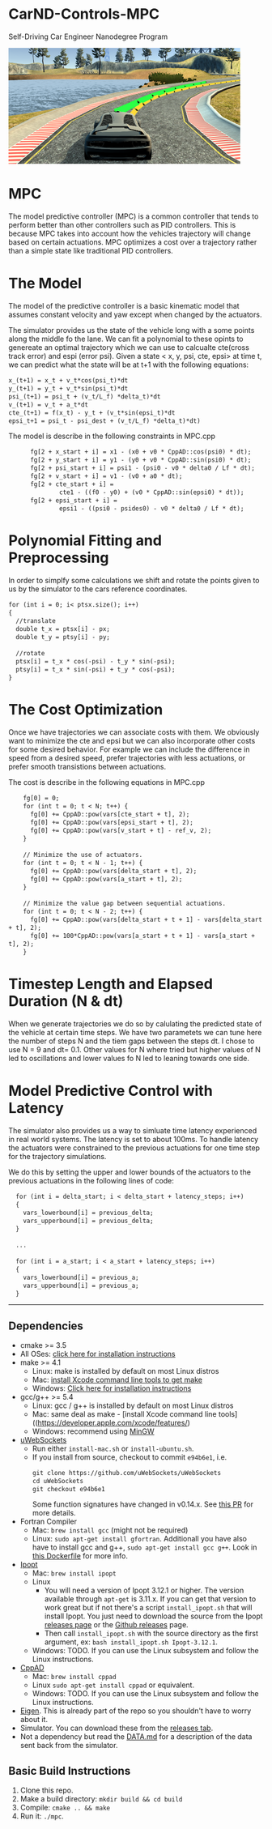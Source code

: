 # CarND-Controls-MPC
Self-Driving Car Engineer Nanodegree Program

![alt text](https://github.com/SyedAzizEnam/MPC-Controller/blob/master/mpc-image.png)

# MPC
The model predictive controller (MPC) is a common controller that tends to perform better than other controllers such as PID controllers. This is because MPC takes into account how the vehicles trajectory will change based on certain actuations. MPC optimizes a cost over a trajectory rather than a simple state like traditional PID controllers. 

# The Model
The model of the predictive controller is a basic kinematic model that assumes constant velocity and yaw except when changed by the actuators. 

The simulator provides us the state of the vehicle long with a some points along the middle fo the lane. We can fit a polynomial to these opints to genereate an optimal trajectory which we can use to calcualte cte(cross track error) and espi (error psi). Given a state < x, y, psi, cte, epsi> at time t, we can predict what the state will be at t+1 with the following equations:

```
x_(t+1) = x_t + v_t*cos(psi_t)*dt
y_(t+1) = y_t + v_t*sin(psi_t)*dt
psi_(t+1) = psi_t + (v_t/L_f) *delta_t)*dt
v_(t+1) = v_t + a_t*dt
cte_(t+1) = f(x_t) - y_t + (v_t*sin(epsi_t)*dt
epsi_t+1 = psi_t - psi_dest + (v_t/L_f) *delta_t)*dt)
```

The model is describe in the following constraints in MPC.cpp
```
      fg[2 + x_start + i] = x1 - (x0 + v0 * CppAD::cos(psi0) * dt);
      fg[2 + y_start + i] = y1 - (y0 + v0 * CppAD::sin(psi0) * dt);
      fg[2 + psi_start + i] = psi1 - (psi0 - v0 * delta0 / Lf * dt);
      fg[2 + v_start + i] = v1 - (v0 + a0 * dt);
      fg[2 + cte_start + i] =
              cte1 - ((f0 - y0) + (v0 * CppAD::sin(epsi0) * dt));
      fg[2 + epsi_start + i] =
              epsi1 - ((psi0 - psides0) - v0 * delta0 / Lf * dt);
```
# Polynomial Fitting and Preprocessing

In order to simplfy some calculations we shift and rotate the points given to us by the simulator to the cars reference coordinates.

```
for (int i = 0; i< ptsx.size(); i++)
{
  //translate
  double t_x = ptsx[i] - px;
  double t_y = ptsy[i] - py;

  //rotate
  ptsx[i] = t_x * cos(-psi) - t_y * sin(-psi);
  ptsy[i] = t_x * sin(-psi) + t_y * cos(-psi);
}
```

# The Cost Optimization
Once we have trajectories we can associate costs with them. We obviously want to minimize the cte and epsi but we can also incorporate other costs for some desired behavior. For example we can include the difference in speed from a desired speed, prefer trajectories with less actuations, or prefer smooth transistions between actuations. 

The cost is describe in the following equations in MPC.cpp
```
    fg[0] = 0;
    for (int t = 0; t < N; t++) {
      fg[0] += CppAD::pow(vars[cte_start + t], 2);
      fg[0] += CppAD::pow(vars[epsi_start + t], 2);
      fg[0] += CppAD::pow(vars[v_start + t] - ref_v, 2);
    }

    // Minimize the use of actuators.
    for (int t = 0; t < N - 1; t++) {
      fg[0] += CppAD::pow(vars[delta_start + t], 2);
      fg[0] += CppAD::pow(vars[a_start + t], 2);
    }

    // Minimize the value gap between sequential actuations.
    for (int t = 0; t < N - 2; t++) {
      fg[0] += CppAD::pow(vars[delta_start + t + 1] - vars[delta_start + t], 2);
      fg[0] += 100*CppAD::pow(vars[a_start + t + 1] - vars[a_start + t], 2);
    }
```

# Timestep Length and Elapsed Duration (N & dt)
When we generate trajectories we do so by calulating the predicted state of the vehicle at certain time steps. We have two parametets we can tune here the number of steps N and the tiem gaps between the steps dt. I chose to use N = 9 and dt= 0.1. Other values for N where tried but higher values of N led to oscillations and lower values fo N led to leaning towards one side.  

# Model Predictive Control with Latency

The simulator also provides us a way to simluate time latency experienced in real world systems. The latency is set to about 100ms. To handle latency the actuators were constrained to the previous actuations for one time step for the trajectory simulations. 

We do this by setting the upper and lower bounds of the actuators to the previous actuations in the following lines of code: 
```
  for (int i = delta_start; i < delta_start + latency_steps; i++)
  {
    vars_lowerbound[i] = previous_delta;
    vars_upperbound[i] = previous_delta;
  }
  
  ...
  
  for (int i = a_start; i < a_start + latency_steps; i++)
  {
    vars_lowerbound[i] = previous_a;
    vars_upperbound[i] = previous_a;
  }
```
---

## Dependencies

* cmake >= 3.5
 * All OSes: [click here for installation instructions](https://cmake.org/install/)
* make >= 4.1
  * Linux: make is installed by default on most Linux distros
  * Mac: [install Xcode command line tools to get make](https://developer.apple.com/xcode/features/)
  * Windows: [Click here for installation instructions](http://gnuwin32.sourceforge.net/packages/make.htm)
* gcc/g++ >= 5.4
  * Linux: gcc / g++ is installed by default on most Linux distros
  * Mac: same deal as make - [install Xcode command line tools]((https://developer.apple.com/xcode/features/)
  * Windows: recommend using [MinGW](http://www.mingw.org/)
* [uWebSockets](https://github.com/uWebSockets/uWebSockets)
  * Run either `install-mac.sh` or `install-ubuntu.sh`.
  * If you install from source, checkout to commit `e94b6e1`, i.e.
    ```
    git clone https://github.com/uWebSockets/uWebSockets 
    cd uWebSockets
    git checkout e94b6e1
    ```
    Some function signatures have changed in v0.14.x. See [this PR](https://github.com/udacity/CarND-MPC-Project/pull/3) for more details.
* Fortran Compiler
  * Mac: `brew install gcc` (might not be required)
  * Linux: `sudo apt-get install gfortran`. Additionall you have also have to install gcc and g++, `sudo apt-get install gcc g++`. Look in [this Dockerfile](https://github.com/udacity/CarND-MPC-Quizzes/blob/master/Dockerfile) for more info.
* [Ipopt](https://projects.coin-or.org/Ipopt)
  * Mac: `brew install ipopt`
  * Linux
    * You will need a version of Ipopt 3.12.1 or higher. The version available through `apt-get` is 3.11.x. If you can get that version to work great but if not there's a script `install_ipopt.sh` that will install Ipopt. You just need to download the source from the Ipopt [releases page](https://www.coin-or.org/download/source/Ipopt/) or the [Github releases](https://github.com/coin-or/Ipopt/releases) page.
    * Then call `install_ipopt.sh` with the source directory as the first argument, ex: `bash install_ipopt.sh Ipopt-3.12.1`. 
  * Windows: TODO. If you can use the Linux subsystem and follow the Linux instructions.
* [CppAD](https://www.coin-or.org/CppAD/)
  * Mac: `brew install cppad`
  * Linux `sudo apt-get install cppad` or equivalent.
  * Windows: TODO. If you can use the Linux subsystem and follow the Linux instructions.
* [Eigen](http://eigen.tuxfamily.org/index.php?title=Main_Page). This is already part of the repo so you shouldn't have to worry about it.
* Simulator. You can download these from the [releases tab](https://github.com/udacity/self-driving-car-sim/releases).
* Not a dependency but read the [DATA.md](./DATA.md) for a description of the data sent back from the simulator.


## Basic Build Instructions


1. Clone this repo.
2. Make a build directory: `mkdir build && cd build`
3. Compile: `cmake .. && make`
4. Run it: `./mpc`.
